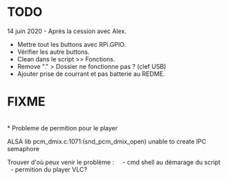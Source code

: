 # TODO

14 juin 2020 - Après la cession avec Alex.
<br>
* Mettre tout les buttons avec RPi.GPIO.
* Vérifier les autre buttons.
* Clean dans le script >> Fonctions.
* Remove "." > Dossier ne fonctionne pas ? (clef USB)
* Ajouter prise de courrant et pas batterie au REDME.

# FIXME
<br>
* Probleme de permition pour le player

ALSA lib pcm\_dmix.c:1071:(snd\_pcm\_dmix\_open) unable to create IPC semaphore

Trouver d'où peux venir le problème :
    - cmd shell au démarage du script
    - permition du player VLC?